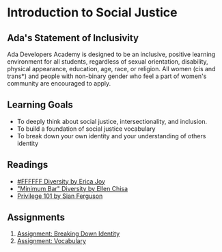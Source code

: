 # Introduction to Social Justice

## Ada's Statement of Inclusivity
Ada Developers Academy is designed to be an inclusive, positive learning environment for all students, regardless of sexual orientation, disability, physical appearance, education, age, race, or religion. All women (cis and trans*) and people with non-binary gender who feel a part of women's community are encouraged to apply.

## Learning Goals
* To deeply think about social justice, intersectionality, and inclusion.
* To build a foundation of social justice vocabulary
* To break down your own identity and your understanding of others identity

## Readings
* [#FFFFFF Diversity by Erica Joy](https://medium.com/this-is-hard/ffffff-diversity-1bd2b3421e8a#.os3cox669)
* ["Minimum Bar" Diversity by Ellen Chisa](https://medium.com/@ellenchisa/minimum-bar-diversity-2b8342428de4#.uc9lmzczn)
* [Privilege 101 by Sian Ferguson](http://everydayfeminism.com/2014/09/what-is-privilege/)

## Assignments
1. [Assignment: Breaking Down Identity](assignments/breaking-down-identity.md)
1. [Assignment: Vocabulary](assignments/vocab.md)
